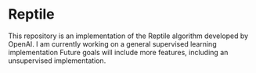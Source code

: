 # Reptile

This repository is an implementation of the Reptile algorithm developed by OpenAI.
I am currently working on a general supervised learning implementation
Future goals will include more features, including an unsupervised implementation.

